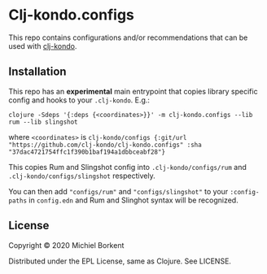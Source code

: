 # Clj-kondo.configs

This repo contains configurations and/or recommendations that can be used with
[clj-kondo](https://github.com/borkdude/clj-kondo/).

## Installation

This repo has an **experimental** main entrypoint that copies library specific config and hooks to your `.clj-kondo`. E.g.:

``` shell
clojure -Sdeps '{:deps {<coordinates>}}' -m clj-kondo.configs --lib rum --lib slingshot
```

where `<coordinates>` is `clj-kondo/configs {:git/url "https://github.com/clj-kondo/clj-kondo.configs" :sha "37dac4721754ffc1f390b1baf194a1dbbceabf28"}`

This copies Rum and Slingshot config into `.clj-kondo/configs/rum` and `.clj-kondo/configs/slingshot` respectively.

You can then add `"configs/rum"` and `"configs/slingshot"`  to your `:config-paths` in `config.edn` and Rum and Slinghot syntax will be recognized.

## License

Copyright © 2020 Michiel Borkent

Distributed under the EPL License, same as Clojure. See LICENSE.
